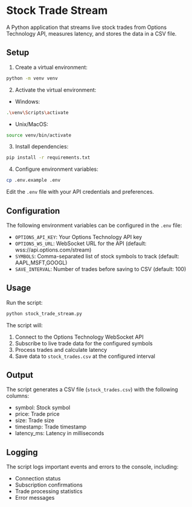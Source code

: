 # Stock Trade Stream

A Python application that streams live stock trades from Options Technology API, measures latency, and stores the data in a CSV file.

## Setup

1. Create a virtual environment:
```bash
python -m venv venv
```

2. Activate the virtual environment:
- Windows:
```bash
.\venv\Scripts\activate
```
- Unix/MacOS:
```bash
source venv/bin/activate
```

3. Install dependencies:
```bash
pip install -r requirements.txt
```

4. Configure environment variables:
```bash
cp .env.example .env
```
Edit the `.env` file with your API credentials and preferences.

## Configuration

The following environment variables can be configured in the `.env` file:

- `OPTIONS_API_KEY`: Your Options Technology API key
- `OPTIONS_WS_URL`: WebSocket URL for the API (default: wss://api.options.com/stream)
- `SYMBOLS`: Comma-separated list of stock symbols to track (default: AAPL,MSFT,GOOGL)
- `SAVE_INTERVAL`: Number of trades before saving to CSV (default: 100)

## Usage

Run the script:
```bash
python stock_trade_stream.py
```

The script will:
1. Connect to the Options Technology WebSocket API
2. Subscribe to live trade data for the configured symbols
3. Process trades and calculate latency
4. Save data to `stock_trades.csv` at the configured interval

## Output

The script generates a CSV file (`stock_trades.csv`) with the following columns:
- symbol: Stock symbol
- price: Trade price
- size: Trade size
- timestamp: Trade timestamp
- latency_ms: Latency in milliseconds

## Logging

The script logs important events and errors to the console, including:
- Connection status
- Subscription confirmations
- Trade processing statistics
- Error messages 